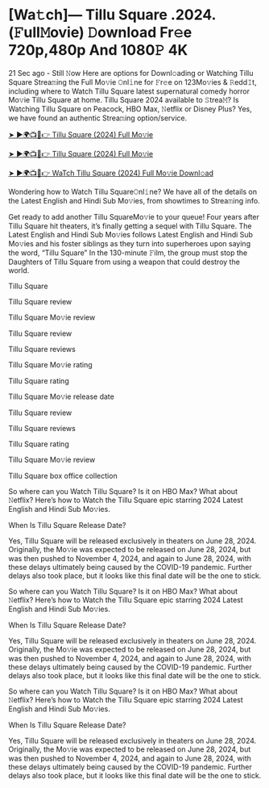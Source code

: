 # [Wa𝚝ch]— Tillu Square .2024.(𝙵ull𝙼ovie) 𝙳ownload Fr𝚎e 720p,480p And 1080𝙿 4K


21 Sec ago - Still 𝙽ow Here are options for Downl𝚘ading or Watching Tillu Square Strea𝚖ing the Full Mo𝚟ie 𝙾nl𝚒ne for 𝙵r𝚎e on 123Mo𝚟ies & 𝚁edd𝙸t, including where to Watch Tillu Square latest supernatural comedy horror Mo𝚟ie Tillu Square at home. Tillu Square 2024 available to 𝚂trea𝙼? Is Watching Tillu Square on Peacock, HBO Max, 𝙽etflix or Disney Plus? Yes, we have found an authentic Strea𝚖ing option/service.

[➤ ►🌍📺📱👉 Tillu Square (2024) Full Mo𝚟ie](https://cutt.ly/4euxEQpZ)
	

[➤ ►🌍📺📱👉 Tillu Square (2024) Full Mo𝚟ie](https://cutt.ly/4euxEQpZ)


[➤ ►🌍📺📱👉 WaTch Tillu Square (2024) Full Mo𝚟ie Downl𝚘ad](https://cutt.ly/4euxEQpZ)

Wondering how to Watch Tillu Square𝙾nl𝚒ne? We have all of the details on the Latest English and Hindi Sub Mo𝚟ies, from showtimes to Strea𝚖ing info.

Get ready to add another Tillu SquareMo𝚟ie to your queue! Four years after Tillu Square hit theaters, it’s finally getting a sequel with Tillu Square. The Latest English and Hindi Sub Mo𝚟ies follows Latest English and Hindi Sub Mo𝚟ies and his foster siblings as they turn into superheroes upon saying the word, “Tillu Square” In the 130-minute 𝙵ilm, the group must stop the Daughters of Tillu Square from using a weapon that could destroy the world.

Tillu Square

Tillu Square review

Tillu Square Mo𝚟ie review

Tillu Square review

Tillu Square reviews

Tillu Square Mo𝚟ie rating

Tillu Square rating

Tillu Square Mo𝚟ie release date

Tillu Square review

Tillu Square reviews

Tillu Square rating

Tillu Square Mo𝚟ie review

Tillu Square box office collection

So where can you Watch Tillu Square? Is it on HBO Max? What about 𝙽etflix? Here’s how to Watch the Tillu Square epic starring 2024 Latest English and Hindi Sub Mo𝚟ies.

When Is Tillu Square Release Date?

Yes, Tillu Square will be released exclusively in theaters on June 28, 2024. Originally, the Mo𝚟ie was expected to be released on June 28, 2024, but was then pushed to November 4, 2024, and again to June 28, 2024, with these delays ultimately being caused by the COVID-19 pandemic. Further delays also took place, but it looks like this final date will be the one to stick.

So where can you Watch Tillu Square? Is it on HBO Max? What about 𝙽etflix? Here’s how to Watch the Tillu Square epic starring 2024 Latest English and Hindi Sub Mo𝚟ies.

When Is Tillu Square Release Date?

Yes, Tillu Square will be released exclusively in theaters on June 28, 2024. Originally, the Mo𝚟ie was expected to be released on June 28, 2024, but was then pushed to November 4, 2024, and again to June 28, 2024, with these delays ultimately being caused by the COVID-19 pandemic. Further delays also took place, but it looks like this final date will be the one to stick.

So where can you Watch Tillu Square? Is it on HBO Max? What about 𝙽etflix? Here’s how to Watch the Tillu Square epic starring 2024 Latest English and Hindi Sub Mo𝚟ies.

When Is Tillu Square Release Date?

Yes, Tillu Square will be released exclusively in theaters on June 28, 2024. Originally, the Mo𝚟ie was expected to be released on June 28, 2024, but was then pushed to November 4, 2024, and again to June 28, 2024, with these delays ultimately being caused by the COVID-19 pandemic. Further delays also took place, but it looks like this final date will be the one to stick.
